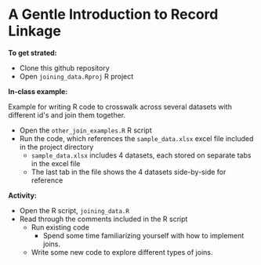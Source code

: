 # A Gentle Introduction to Record Linkage

**To get strated:**

- Clone this github repository
- Open `joining_data.Rproj` R project

**In-class example:**

Example for writing R code to crosswalk across several datasets with different id's and join them together. 

- Open the `other_join_examples.R` R script
- Run the code, which references the `sample_data.xlsx` excel file included in the project directory
  - `sample_data.xlsx` includes 4 datasets, each stored on separate tabs in the excel file
  - The last tab in the file shows the 4 datasets side-by-side for reference

**Activity:**

- Open the R script, `joining_data.R`
- Read through the comments included in the R script
    -  Run existing code
        -  Spend some time familiarizing yourself with how to implement joins.
    -  Write some new code to explore different types of joins.
 
